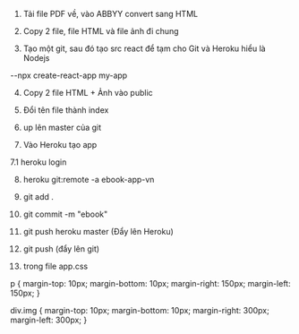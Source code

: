 1. Tải file PDF về, vào ABBYY convert sang HTML

2. Copy 2 file, file HTML và file ảnh đi chung

3. Tạo một git, sau đó tạo src react để tạm cho Git và Heroku hiểu là Nodejs

--npx create-react-app my-app

4. Copy 2 file HTML + Ảnh vào public

5. Đổi tên file thành index

6. up lên master của git

7. Vào Heroku tạo app

7.1 heroku login

8. heroku git:remote -a ebook-app-vn

9. git add .

10. git commit -m "ebook"

11. git push heroku master (Đẩy lên Heroku)

12. git push (đẩy lên git)


13. trong file app.css


p {
  margin-top: 10px;
  margin-bottom: 10px;
  margin-right: 150px;
  margin-left: 150px;
  }

  div.img
  {
    margin-top: 10px;
    margin-bottom: 10px;
    margin-right: 300px;
    margin-left: 300px;
  }
